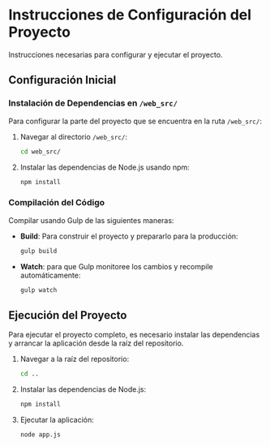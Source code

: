 
# Instrucciones de Configuración del Proyecto

Instrucciones necesarias para configurar y ejecutar el proyecto.

## Configuración Inicial

### Instalación de Dependencias en `/web_src/`

Para configurar la parte del proyecto que se encuentra en la ruta `/web_src/`:

1. Navegar al directorio `/web_src/`:
   ```bash
   cd web_src/
   ```

2. Instalar las dependencias de Node.js usando npm:
   ```bash
   npm install
   ```

### Compilación del Código

Compilar usando Gulp de las siguientes maneras:

- **Build**: Para construir el proyecto y prepararlo para la producción:
  ```bash
  gulp build
  ```

- **Watch**: para que Gulp monitoree los cambios y recompile automáticamente:
  ```bash
  gulp watch
  ```

## Ejecución del Proyecto

Para ejecutar el proyecto completo, es necesario instalar las dependencias y arrancar la aplicación desde la raíz del repositorio.

1. Navegar a la raíz del repositorio:
   ```bash
   cd ..
   ```

2. Instalar las dependencias de Node.js:
   ```bash
   npm install
   ```

3. Ejecutar la aplicación:
   ```bash
   node app.js
   ```
